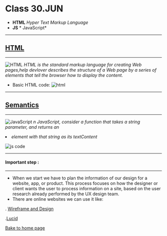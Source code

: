 # **Class 30.JUN**

* **HTML** *Hyper Text Markup Language*
* **JS** *
JavaScript*

___
## [**HTML**](https://www.w3schools.com/html/html_paragraphs.asp)
___
![HTML](https://upload.wikimedia.org/wikipedia/commons/thumb/6/61/HTML5_logo_and_wordmark.svg/180px-HTML5_logo_and_wordmark.svg.png)
*HTML is the standard markup language for creating Web pages,help devlover describes the structure of a Web page by a series of elements that tell the browser how to display the content.*
* Basic HTML code:
![html](https://henryegloff.com/media/How-to-Develop-a-Basic-Webpage-Using-HTML-and-CSS-Tutorial-2.jpg)

___
## [**Semantics**](https://developer.mozilla.org/en-US/docs/Glossary/Semantics)
___
![JavaScript](https://cdn.searchenginejournal.com/wp-content/uploads/2021/05/sej-intro-js-609a975397976-760x400.jpg)
*n JavaScript, consider a function that takes a string parameter, and returns an <li> element with that string as its textContent*

![js code](https://i.stack.imgur.com/AZUmQ.jpg)

___
#### **Important step** :
___
* When we start we have to plan the information of our design for a website, app, or product. This process focuses on how the designer or client wants the user to process information on a site, based on the user research already performed by the UX design team.
* There are online websites we can use it like:

. [Wireframe and Design](https://careerfoundry.com/en/blog/ux-design/how-to-create-your-first-wireframe/)

.[Lucid](https://lucid.app/documents#/templates?folder_id=home)

 [Bake to home page](https://rahafalbakkar.github.io/Code-201-Reading-Notes/)

